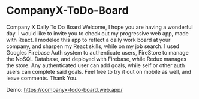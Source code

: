 # CompanyX-ToDo-Board
Company X Daily To Do Board
    Welcome, I hope you are having a wonderful day. 
    I would like to invite you to check out my progressive web app, made with React. 
    I modeled this app to reflect a daily work board at your company, and sharpen my React skills, while on my job search. 
    I used Googles Firebase Auth system to authenticate users, FireStore to manage the NoSQL Database, and deployed with Firebase, while Redux manages the store. 
    Any authenticated user can add goals, while self or other auth users can complete said goals. 
    Feel free to try it out on mobile as well, and leave comments. Thank You.

Demo: https://companyx-todo-board.web.app/
